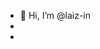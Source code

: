 - 👋 Hi, I’m @laiz-in
- 
-

<!---
laiz-in/laiz-in is a ✨ special ✨ repository because its `README.md` (this file) appears on your GitHub profile.
You can click the Preview link to take a look at your changes.
--->
